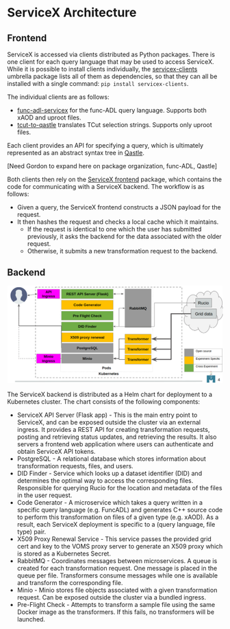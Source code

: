 # ServiceX Architecture

## Frontend

ServiceX is accessed via clients distributed as Python packages. 
There is one client for each query language that may be used to access ServiceX. 
While it is possible to install clients individually, 
the [servicex-clients](https://pypi.org/project/servicex-clients/) umbrella package 
lists all of them as dependencies, so that they can all be installed 
with a single command: `pip install servicex-clients`.

The individual clients are as follows:
- [func-adl-servicex](https://pypi.org/project/func-adl-servicex/) for the func-ADL query language. Supports both xAOD and uproot files.
- [tcut-to-qastle](https://pypi.org/project/tcut-to-qastle/) translates TCut selection strings. Supports only uproot files.

Each client provides an API for specifying a query, which is ultimately represented as an abstract syntax tree in [Qastle](https://github.com/iris-hep/qastle).

[Need Gordon to expand here on package organization, func-ADL, Qastle]

Both clients then rely on the [ServiceX frontend](https://pypi.org/project/servicex/) package, which contains the code for communicating with a ServiceX backend. The workflow is as follows:
- Given a query, the ServiceX frontend constructs a JSON payload for the request. 
- It then hashes the request and checks a local cache which it maintains.
  - If the request is identical to one which the user has submitted previously, it asks the backend for the data associated with the older request. 
  - Otherwise, it submits a new transformation request to the backend.


## Backend

![Architecture](img/sx-architecture.png)

The ServiceX backend is distributed as a Helm chart for deployment to a Kubernetes cluster. The chart consists of the following components:
- ServiceX API Server (Flask app) - This is the main entry point to ServiceX, and can be exposed outside the cluster via an external ingress. It provides a REST API for creating transformation requests, posting and retrieving status updates, and retrieving the results. It also servers a frontend web application where users can authenticate and obtain ServiceX API tokens.
- PostgreSQL - A relational database which stores information about transformation requests, files, and users.
- DID Finder - Service which looks up a dataset identifier (DID) and determines the optimal way to access the corresponding files. Responsible for querying Rucio for the location and metadata
of the files in the user request.
- Code Generator - A microservice which takes a query written in a specific query language (e.g. FuncADL) and generates C++ source code to perform this transformation on files of a given type (e.g. xAOD). As a result, each ServiceX deployment is specific to a (query language, file type) pair.
- X509 Proxy Renewal Service - This service passes the provided grid cert and key to the VOMS proxy server to generate an X509 proxy which is stored as a Kubernetes Secret.
- RabbitMQ - Coordinates messages between microservices. A queue is created for each transformation request. One message is placed in the queue per file. Transformers consume messages while one is available and transform the corresponding file.
- Minio - Minio stores file objects associated with a given transformation request. Can be exposed outside the cluster via a bundled ingress.
- Pre-Flight Check - Attempts to transform a sample file using the same Docker image as the transformers. If this fails, no transformers will be launched.
